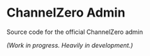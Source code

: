 # ChannelZero Admin

Source code for the official ChannelZero admin

_(Work in progress. Heavily in development.)_
